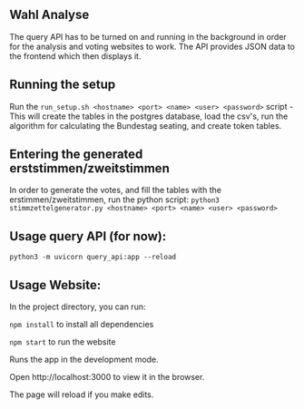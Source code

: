 ## Wahl Analyse

The query API has to be turned on and running in the background in order for the analysis and voting websites to work.
The API provides JSON data to the frontend which then displays it.

## Running the setup

Run the `run_setup.sh <hostname> <port> <name> <user> <password>` script - This will create the tables in the postgres database,
load the csv's, run the algorithm for calculating the Bundestag seating, and create token tables.

## Entering the generated erststimmen/zweitstimmen

In order to generate the votes, and fill the tables with the erstimmen/zweitstimmen, run the python script:
`python3 stimmzettelgenerator.py <hostname> <port> <name> <user> <password>`

## Usage query API (for now):

`python3 -m uvicorn query_api:app --reload`

## Usage Website:

In the project directory, you can run:

`npm install` to install all dependencies

`npm start` to run the website

Runs the app in the development mode.

Open http://localhost:3000 to view it in the browser.

The page will reload if you make edits.
